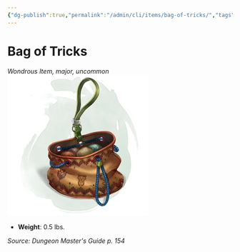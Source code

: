 ```yaml
---
{"dg-publish":true,"permalink":"/admin/cli/items/bag-of-tricks/","tags":["compendium/src/5e/dmg","item/rarity/uncommon","item/tier/major","item/wondrous"],"updated":"2025-01-11T15:32:14.904+00:00"}
---
```


# Bag of Tricks
*Wondrous Item, major, uncommon*  
![](https://raw.githubusercontent.com/5etools-mirror-2/5etools-img/main/items/DMG/Bag%20of%20Tricks.webp#right)  

- **Weight**: 0.5 lbs.

*Source: Dungeon Master's Guide p. 154*